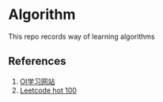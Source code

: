 # Algorithm
This repo records way of learning algorithms

## References
1. [OI学习网站](https://oi-wiki.org/)
2. [Leetcode hot 100](https://leetcode.cn/problem-list/2cktkvj/)
